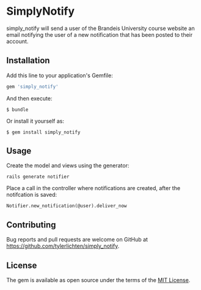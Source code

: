 # SimplyNotify

simply_notify will send a user of the Brandeis University course website an email notifying the user of a new notification that has been posted to their account. 


## Installation

Add this line to your application's Gemfile:

```ruby
gem 'simply_notify'
```

And then execute:

    $ bundle

Or install it yourself as:

    $ gem install simply_notify


## Usage

Create the model and views using the generator:

	rails generate notifier


Place a call in the controller where notifications are created, after the notifcation is saved:

	Notifier.new_notification(@user).deliver_now


## Contributing

Bug reports and pull requests are welcome on GitHub at https://github.com/tylerlichten/simply_notify.


## License

The gem is available as open source under the terms of the [MIT License](http://opensource.org/licenses/MIT).


